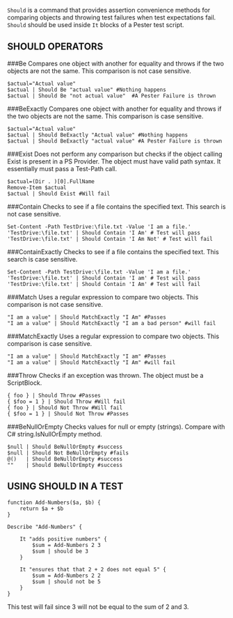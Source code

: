 `Should` is a command that provides assertion convenience methods for comparing objects and throwing test failures when test expectations fail.  `Should` should be used inside `It` blocks of a Pester test script.

SHOULD OPERATORS
--------------
###Be
Compares one object with another for equality and throws if the two objects are not the same.  This comparison is not case sensitive.

```posh
$actual="Actual value"
$actual | Should Be "actual value" #Nothing happens
$actual | Should Be "not actual value"  #A Pester Failure is thrown
```

###BeExactly
Compares one object with another for equality and throws if the two objects are not the same.  This comparison is case sensitive.

```posh
$actual="Actual value"
$actual | Should BeExactly "Actual value" #Nothing happens
$actual | Should BeExactly "actual value" #A Pester Failure is thrown
```

###Exist
Does not perform any comparison but checks if the object calling Exist is present in a PS Provider. The object must have valid path syntax. It essentially must pass a Test-Path call.

```posh
$actual=(Dir . )[0].FullName
Remove-Item $actual
$actual | Should Exist #Will fail
```

###Contain
Checks to see if a file contains the specified text.  This search is not case sensitive.

```posh
Set-Content -Path TestDrive:\file.txt -Value 'I am a file.'
'TestDrive:\file.txt' | Should Contain 'I Am' # Test will pass
'TestDrive:\file.txt' | Should Contain 'I Am Not' # Test will fail
```

###ContainExactly
Checks to see if a file contains the specified text.  This search is case sensitive.

```posh
Set-Content -Path TestDrive:\file.txt -Value 'I am a file.'
'TestDrive:\file.txt' | Should Contain 'I am' # Test will pass
'TestDrive:\file.txt' | Should Contain 'I Am' # Test will fail
```

###Match
Uses a regular expression to compare two objects.  This comparison is not case sensitive.

```posh
"I am a value" | Should MatchExactly "I Am" #Passes
"I am a value" | Should MatchExactly "I am a bad person" #will fail
```

###MatchExactly
Uses a regular expression to compare two objects.  This comparison is case sensitive.

```posh
"I am a value" | Should MatchExactly "I am" #Passes
"I am a value" | Should MatchExactly "I Am" #will fail
```

###Throw
Checks if an exception was thrown. The object must be a ScriptBlock.

```posh
{ foo } | Should Throw #Passes
{ $foo = 1 } | Should Throw #Will fail
{ foo } | Should Not Throw #Will fail
{ $foo = 1 } | Should Not Throw #Passes
```

###BeNullOrEmpty
Checks values for null or empty (strings). Compare with C# string.IsNullOrEmpty method.

```posh
$null | Should BeNullOrEmpty #success
$null | Should Not BeNullOrEmpty #fails
@()   | Should BeNullOrEmpty #success
""    | Should BeNullOrEmpty #success
```

USING SHOULD IN A TEST
----------------------

```posh
function Add-Numbers($a, $b) {
	return $a + $b
}

Describe "Add-Numbers" {

	It "adds positive numbers" {
	    $sum = Add-Numbers 2 3
	    $sum | should be 3
	}
            
    It "ensures that that 2 + 2 does not equal 5" {
	    $sum = Add-Numbers 2 2
	    $sum | should not be 5
	}
}
```

This test will fail since 3 will not be equal to the sum of 2 and 3.